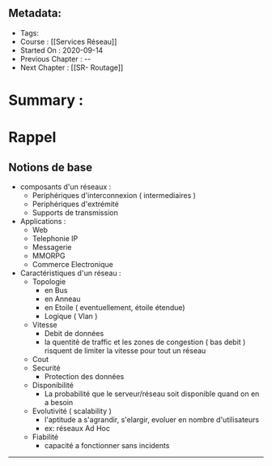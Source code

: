 ## Metadata:
* Tags:
* Course : [[Services Réseau]]
* Started On : 2020-09-14
* Previous Chapter :  --
* Next Chapter : [[SR- Routage]]
# Summary :



# Rappel
## Notions de base
* composants d'un réseaux :
	* Periphériques d'interconnexion ( intermediaires )
	* Periphériques d'extrémité
	* Supports de transmission
* Applications : 
	* Web
	* Telephonie IP
	* Messagerie
	* MMORPG
	* Commerce Electronique
* Caractéristiques d'un réseau : 
	* Topologie
		* en Bus 
		* en Anneau
		* en Etoile ( eventuellement, étoile étendue)
		* Logique ( Vlan )
	* Vitesse
		* Debit de données
		* la quentité de traffic et les zones de congestion ( bas debit ) risquent de limiter la vitesse pour tout un réseau 
	* Cout
	* Securité
		* Protection des données
	* Disponibilité
		* La probabilité que le serveur/réseau soit disponible quand on en a besoin
	* Evolutivité ( scalability )
		* l'aptitude a s'agrandir, s'elargir, evoluer en nombre d'utilisateurs
		* ex: réseaux Ad Hoc 
	* Fiabilité
		* capacité a fonctionner sans incidents

___